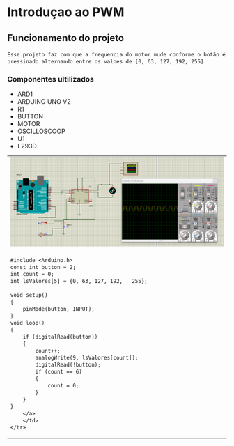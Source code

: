 # Introduçao ao PWM

## Funcionamento do projeto
```
Esse projeto faz com que a frequencia do motor mude conforme o botão é pressinado alternando entre os valoes de [0, 63, 127, 192, 255]
```
### Componentes ultilizados
- ARD1
- ARDUINO UNO V2
- R1 
- BUTTON
- MOTOR
- OSCILLOSCOOP
- U1
- L293D

<table align="center">
    <tr>
        <td>
        <a>
            <img src="./assets/1.png">
        </a>
        </td>
    </tr>
    <tr>
        <td>
            <a> 

    #include <Arduino.h>
    const int button = 2;
    int count = 0;
    int lsValores[5] = {0, 63, 127, 192,   255};

    void setup()
    {
        pinMode(button, INPUT);
    }
    void loop()
    {
        if (digitalRead(button))
        {
            count++;
            analogWrite(9, lsValores[count]);
            digitalRead(!button);
            if (count == 6)
            {
                count = 0;
            }
        }
    }
        </a>
        </td>
    </tr>
</table>